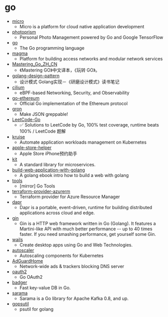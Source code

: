 # go
- [micro](https://github.com/micro/micro)
  - Micro is a platform for cloud native application development
- [photoprism](https://github.com/photoprism/photoprism)
  - Personal Photo Management powered by Go and Google TensorFlow
- [go](https://github.com/golang/go)
  - The Go programming language
- [magma](https://github.com/magma/magma)
  - Platform for building access networks and modular network services
- [Mastering_Go_ZH_CN](https://github.com/hantmac/Mastering_Go_ZH_CN)
  - 《Mastering GO》中文译本，《玩转 GO》。
- [golang-design-pattern](https://github.com/senghoo/golang-design-pattern)
  - 设计模式 Golang实现－《研磨设计模式》读书笔记
- [cilium](https://github.com/cilium/cilium)
  - eBPF-based Networking, Security, and Observability
- [go-ethereum](https://github.com/ethereum/go-ethereum)
  - Official Go implementation of the Ethereum protocol
- [gron](https://github.com/tomnomnom/gron)
  - Make JSON greppable!
- [LeetCode-Go](https://github.com/halfrost/LeetCode-Go)
  - ✅ Solutions to LeetCode by Go, 100% test coverage, runtime beats 100% / LeetCode 题解
- [kruise](https://github.com/openkruise/kruise)
  - Automate application workloads management on Kubernetes
- [apple-store-helper](https://github.com/hteen/apple-store-helper)
  - Apple Store iPhone预约助手
- [kit](https://github.com/go-kit/kit)
  - A standard library for microservices.
- [build-web-application-with-golang](https://github.com/astaxie/build-web-application-with-golang)
  - A golang ebook intro how to build a web with golang
- [tools](https://github.com/golang/tools)
  - [mirror] Go Tools
- [terraform-provider-azurerm](https://github.com/terraform-providers/terraform-provider-azurerm)
  - Terraform provider for Azure Resource Manager
- [dapr](https://github.com/dapr/dapr)
  - Dapr is a portable, event-driven, runtime for building distributed applications across cloud and edge.
- [gin](https://github.com/gin-gonic/gin)
  - Gin is a HTTP web framework written in Go (Golang). It features a Martini-like API with much better performance -- up to 40 times faster. If you need smashing performance, get yourself some Gin.
- [wails](https://github.com/wailsapp/wails)
  - Create desktop apps using Go and Web Technologies.
- [autoscaler](https://github.com/kubernetes/autoscaler)
  - Autoscaling components for Kubernetes
- [AdGuardHome](https://github.com/AdguardTeam/AdGuardHome)
  - Network-wide ads & trackers blocking DNS server
- [oauth2](https://github.com/golang/oauth2)
  - Go OAuth2
- [badger](https://github.com/dgraph-io/badger)
  - Fast key-value DB in Go.
- [sarama](https://github.com/Shopify/sarama)
  - Sarama is a Go library for Apache Kafka 0.8, and up.
- [gopsutil](https://github.com/shirou/gopsutil)
  - psutil for golang
